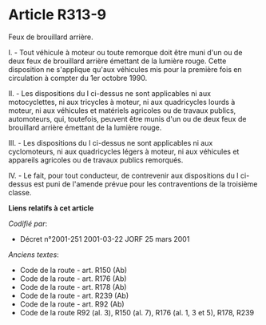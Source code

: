 # Article R313-9

Feux de brouillard arrière.

I. - Tout véhicule à moteur ou toute remorque doit être muni d'un ou de deux feux de brouillard arrière émettant de la
lumière rouge. Cette disposition ne s'applique qu'aux véhicules mis pour la première fois en circulation à compter du 1er
octobre 1990.

II. - Les dispositions du I ci-dessus ne sont applicables ni aux motocyclettes, ni aux tricycles à moteur, ni aux
quadricycles lourds à moteur, ni aux véhicules et matériels agricoles ou de travaux publics, automoteurs, qui, toutefois,
peuvent être munis d'un ou de deux feux de brouillard arrière émettant de la lumière rouge.

III. - Les dispositions du I ci-dessus ne sont applicables ni aux cyclomoteurs, ni aux quadricycles légers à moteur, ni aux
véhicules et appareils agricoles ou de travaux publics remorqués.

IV. - Le fait, pour tout conducteur, de contrevenir aux dispositions du I ci-dessus est puni de l'amende prévue pour les
contraventions de la troisième classe.

**Liens relatifs à cet article**

_Codifié par_:

  - Décret n°2001-251 2001-03-22 JORF 25 mars 2001

_Anciens textes_:

  - Code de la route - art. R150 (Ab)
  - Code de la route - art. R176 (Ab)
  - Code de la route - art. R178 (Ab)
  - Code de la route - art. R239 (Ab)
  - Code de la route - art. R92 (Ab)
  - Code de la route R92 (al. 3), R150 (al. 7), R176 (al. 1, 3 et 5), R178, R239

